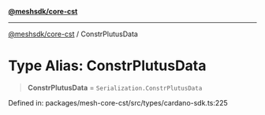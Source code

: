 [**@meshsdk/core-cst**](../README.md)

***

[@meshsdk/core-cst](../globals.md) / ConstrPlutusData

# Type Alias: ConstrPlutusData

> **ConstrPlutusData** = `Serialization.ConstrPlutusData`

Defined in: packages/mesh-core-cst/src/types/cardano-sdk.ts:225
